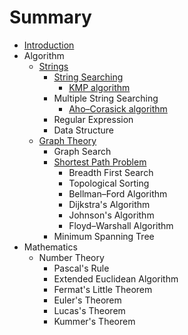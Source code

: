 # Summary

* [Introduction](README.md)
* Algorithm
  * [Strings](Algorithms/Strings/README.md)
    * [String Searching](Algorithms/Strings/string_searching/README.md)
      * [KMP algorithm](Algorithms/Strings/string_searching/kmp_algorithm.md)
    * Multiple String Searching
      * [Aho–Corasick algorithm](Algorithms/Strings/multiple_string_searching/aho_corasick_algorithm.md)
    * Regular Expression
    * Data Structure
  * [Graph Theory](Algorithms/GraphTheory/README.md)
    * Graph Search
    * [Shortest Path Problem](Algorithms/GraphTheory/shortest_path_problem/README.md)
      * Breadth First Search
      * Topological Sorting
      * Bellman–Ford Algorithm
      * Dijkstra's Algorithm
      * Johnson's Algorithm
      * Floyd–Warshall Algorithm
    * Minimum Spanning Tree
* Mathematics
  * Number Theory
    * Pascal's Rule
    * Extended Euclidean Algorithm
    * Fermat's Little Theorem
    * Euler's Theorem
    * Lucas's Theorem
    * Kummer's Theorem
